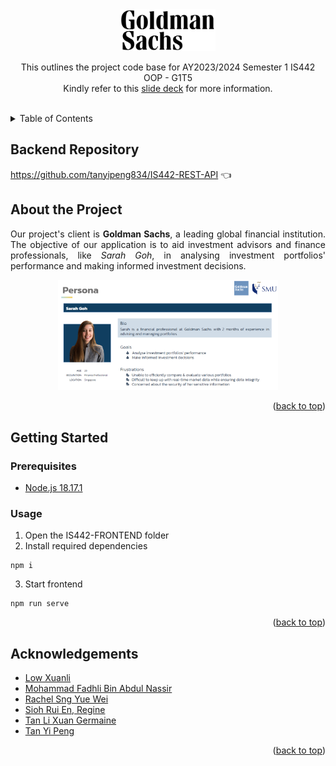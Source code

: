 <div align="center">
  <img src="https://raw.githubusercontent.com/xuanli286/IS442-FRONTEND/d1a854cdcf681d22a726a4a4a6a22649b4135cb8/public/gs-logo.svg" alt="Logo" width="30%">
  <p>
    This outlines the project code base for AY2023/2024 Semester 1 IS442 OOP - G1T5
    <br>
    Kindly refer to this <a href="./G1T5.pptx">slide deck</a> for more information.
  </p>
</div>
<br/>

<details id="table-of-contents">
    <summary>Table of Contents</summary>
    <ol>
        <li>
            <a href="#backend-repository">Backend Repository</a>
        </li>
        <li>
            <a href="#about-the-project">About the Project</a>
        </li>
        <li>
            <a href="#getting-started">Getting Started</a>
            <ul>
                <li>
                    <a href="#prerequisites">Prerequisites</a>
                </li>
                <li>
                    <a href="#usage">Usage</a>
                </li>
            </ul>
        </li>
        <li>
            <a href="#acknowledgements">Acknowledgements</a>
        </li>
    </ol>
</details>

## Backend Repository
https://github.com/tanyipeng834/IS442-REST-API 👈

## About the Project
<p style="text-align: justify;">
    Our project's client is <b>Goldman Sachs</b>, a leading global financial institution. 
    The objective of our application is to aid investment advisors and finance professionals, like <em>Sarah Goh</em>, in analysing investment portfolios' performance and making informed investment decisions.
</p>
<div align="center">
    <img width="70%" src="./src/assets/persona.png">
</div>
<p align="right">(<a href="#table-of-contents">back to top</a>)</p>

## Getting Started
### Prerequisites
<ul>
    <li>
        <a href="https://nodejs.org/en">Node.js 18.17.1</a>
    </li>
</ul>

### Usage
1. Open the IS442-FRONTEND folder
2. Install required dependencies

```
npm i
```
3. Start frontend

```
npm run serve
```
<p align="right">(<a href="#table-of-contents">back to top</a>)</p>

## Acknowledgements
* [Low Xuanli](https://github.com/xuanli286)
* [Mohammad Fadhli Bin Abdul Nassir](https://github.com/mohammadfadhli)
* [Rachel Sng Yue Wei](https://github.com/rrachea)
* [Sioh Rui En, Regine](https://github.com/ruigine)
* [Tan Li Xuan Germaine](https://github.com/germainetan)
* [Tan Yi Peng](https://github.com/tanyipeng834)
<p align="right">(<a href="#table-of-contents">back to top</a>)</p>